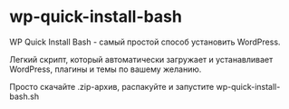 # wp-quick-install-bash

WP Quick Install Bash - самый простой способ установить WordPress.

Легкий скрипт, который автоматически загружает и устанавливает WordPress, плагины и темы по вашему желанию.

Просто скачайте .zip-архив, распакуйте и запустите wp-quick-install-bash.sh

